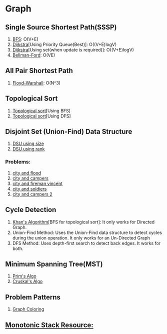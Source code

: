 # Graph
## Single Source Shortest Path(SSSP)
1. [BFS](bfs.cpp): O(V+E)
2. [Dijkstra](dijkstra_using_pq.cpp)[Using Priority Queue(Best)]: O((V+E)logV)
3. [Dijkstra](dijkstra_using_set.cpp)[Using set(when update is required)]: O((V+E)logV)
4. [Bellman-Ford](bellman_ford.cpp): O(VE)


## All Pair Shortest Path
1. [Floyd-Warshall](floyd_warshall.cpp): O(N^3)

## Topological Sort
1. [Topological sort](topologica_sort_using_bfs.cpp)[Using BFS]
2. [Topological sort](topologica_sort_using_dfs.cpp)[Using DFS]

## Disjoint Set (Union-Find) Data Structure
1. [DSU using size](dsu_by_size.cpp)
2. [DSU using rank](dsu_by_rank.cpp)
### Problems:
1. [city and flood](https://www.hackerearth.com/practice/data-structures/disjoint-data-strutures/basics-of-disjoint-data-structures/practice-problems/algorithm/city-and-flood-1/)
2. [city and campers](https://www.hackerearth.com/practice/data-structures/disjoint-data-strutures/basics-of-disjoint-data-structures/practice-problems/algorithm/city-and-campers/)
3. [city and fireman vincent](https://www.hackerearth.com/practice/data-structures/disjoint-data-strutures/basics-of-disjoint-data-structures/practice-problems/algorithm/city-and-fireman-vincent/)
4. [city and soldiers](https://www.hackerearth.com/practice/data-structures/disjoint-data-strutures/basics-of-disjoint-data-structures/practice-problems/algorithm/city-and-soldiers/)
5. [city and campers 2](https://www.hackerearth.com/practice/data-structures/disjoint-data-strutures/basics-of-disjoint-data-structures/practice-problems/algorithm/city-and-campers-2/)

## Cycle Detection
1. [Khan's Algorithm](khans_algo.cpp)[BFS for topological sort]: It only works for Directed Graph.
2. Union-Find Method: Uses the Union-Find data structure to detect cycles during the union operation. It only works for an Un-Directed Graph
3. DFS Method: Uses depth-first search to detect back edges. It works for both.

## Minimum Spanning Tree(MST)
1. [Prim's Algo](prims_algo.cpp)
2. [Cruskal's Algo](kruskals_algo.cpp)

## Problem Patterns
1. [Graph Coloring](making_a_large_iseland.cpp)

## [Monotonic Stack Resource:](https://itnext.io/monotonic-stack-identify-pattern-3da2d491a61e)
